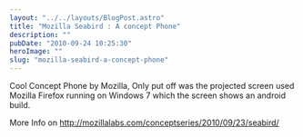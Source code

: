 ```yaml
---
layout: "../../layouts/BlogPost.astro"
title: "Mozilla Seabird : A concept Phone"
description: ""
pubDate: "2010-09-24 10:25:30"
heroImage: ""
slug: "mozilla-seabird-a-concept-phone"
---
```


Cool Concept Phone by Mozilla, Only put off was the projected screen used Mozilla Firefox running on Windows 7 which the screen shows an android build.

More Info on <a href="http://mozillalabs.com/conceptseries/2010/09/23/seabird/">http://mozillalabs.com/conceptseries/2010/09/23/seabird/</a>
